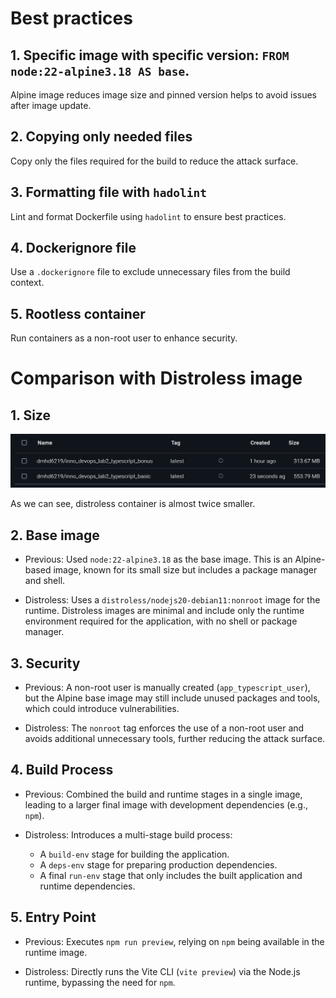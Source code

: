 # Best practices

## 1. Specific image with specific version: `FROM node:22-alpine3.18 AS base`.

Alpine image reduces image size and pinned version helps to avoid issues after image update.

## 2. Copying only needed files

Copy only the files required for the build to reduce the attack surface.

## 3. Formatting file with `hadolint`

Lint and format Dockerfile using `hadolint` to ensure best practices.

## 4. Dockerignore file

Use a `.dockerignore` file to exclude unnecessary files from the build context.

## 5. Rootless container

Run containers as a non-root user to enhance security.

# Comparison with Distroless image

## 1. Size

![Images size comparison](sizes.png)

As we can see, distroless container is almost twice smaller.

## 2. Base image
* Previous: Used `node:22-alpine3.18` as the base image. This is an Alpine-based image,
known for its small size but includes a package manager and shell.

* Distroless: Uses a `distroless/nodejs20-debian11:nonroot` image for the runtime. 
Distroless images are minimal and include only the runtime environment required for the application,
with no shell or package manager.

## 3. Security

* Previous: A non-root user is manually created (`app_typescript_user`), 
but the Alpine base image may still include unused packages and tools, which could introduce vulnerabilities.

* Distroless: The `nonroot` tag enforces the use of a non-root user
and avoids additional unnecessary tools, further reducing the attack surface.

## 4. Build Process

* Previous: Combined the build and runtime stages in a single image,
leading to a larger final image with development dependencies (e.g., `npm`).

* Distroless: Introduces a multi-stage build process:

  * A `build-env` stage for building the application.
  * A `deps-env` stage for preparing production dependencies.
  * A final `run-env` stage that only includes the built application and runtime dependencies.

## 5. Entry Point

* Previous: Executes `npm run preview`, relying on `npm` being available in the runtime image.

* Distroless: Directly runs the Vite CLI (`vite preview`) via the Node.js runtime, bypassing the need for `npm`.